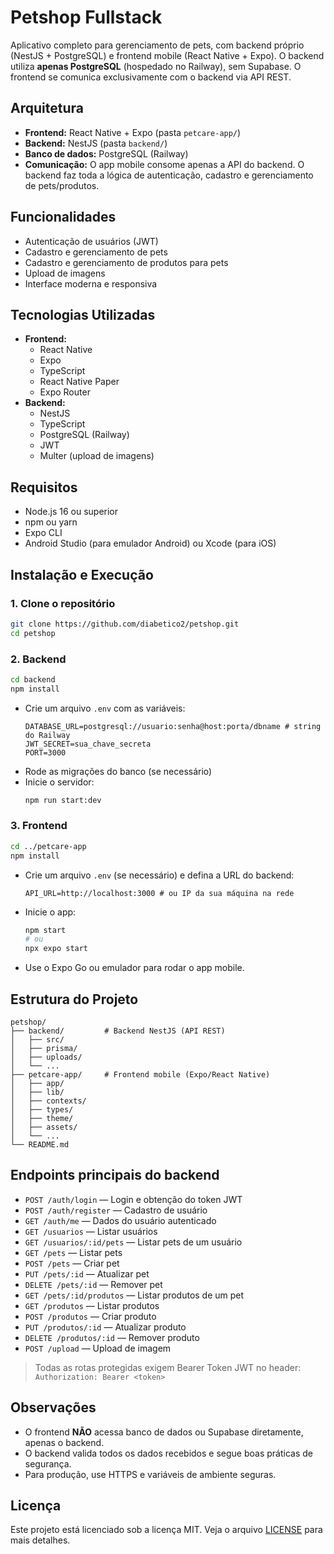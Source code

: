 # Petshop Fullstack

Aplicativo completo para gerenciamento de pets, com backend próprio (NestJS + PostgreSQL) e frontend mobile (React Native + Expo). O backend utiliza **apenas PostgreSQL** (hospedado no Railway), sem Supabase. O frontend se comunica exclusivamente com o backend via API REST.

## Arquitetura

- **Frontend:** React Native + Expo (pasta `petcare-app/`)
- **Backend:** NestJS (pasta `backend/`)
- **Banco de dados:** PostgreSQL (Railway)
- **Comunicação:** O app mobile consome apenas a API do backend. O backend faz toda a lógica de autenticação, cadastro e gerenciamento de pets/produtos.

## Funcionalidades

- Autenticação de usuários (JWT)
- Cadastro e gerenciamento de pets
- Cadastro e gerenciamento de produtos para pets
- Upload de imagens
- Interface moderna e responsiva

## Tecnologias Utilizadas

- **Frontend:**
  - React Native
  - Expo
  - TypeScript
  - React Native Paper
  - Expo Router
- **Backend:**
  - NestJS
  - TypeScript
  - PostgreSQL (Railway)
  - JWT
  - Multer (upload de imagens)

## Requisitos

- Node.js 16 ou superior
- npm ou yarn
- Expo CLI
- Android Studio (para emulador Android) ou Xcode (para iOS)

## Instalação e Execução

### 1. Clone o repositório
```bash
git clone https://github.com/diabetico2/petshop.git
cd petshop
```

### 2. Backend
```bash
cd backend
npm install
```
- Crie um arquivo `.env` com as variáveis:
  ```env
  DATABASE_URL=postgresql://usuario:senha@host:porta/dbname # string do Railway
  JWT_SECRET=sua_chave_secreta
  PORT=3000
  ```
- Rode as migrações do banco (se necessário)
- Inicie o servidor:
  ```bash
  npm run start:dev
  ```

### 3. Frontend
```bash
cd ../petcare-app
npm install
```
- Crie um arquivo `.env` (se necessário) e defina a URL do backend:
  ```env
  API_URL=http://localhost:3000 # ou IP da sua máquina na rede
  ```
- Inicie o app:
  ```bash
  npm start
  # ou
  npx expo start
  ```
- Use o Expo Go ou emulador para rodar o app mobile.

## Estrutura do Projeto

```
petshop/
├── backend/         # Backend NestJS (API REST)
│   ├── src/
│   ├── prisma/
│   ├── uploads/
│   └── ...
├── petcare-app/     # Frontend mobile (Expo/React Native)
│   ├── app/
│   ├── lib/
│   ├── contexts/
│   ├── types/
│   ├── theme/
│   ├── assets/
│   └── ...
└── README.md      
```

## Endpoints principais do backend

- `POST /auth/login` — Login e obtenção do token JWT
- `POST /auth/register` — Cadastro de usuário
- `GET /auth/me` — Dados do usuário autenticado
- `GET /usuarios` — Listar usuários
- `GET /usuarios/:id/pets` — Listar pets de um usuário
- `GET /pets` — Listar pets
- `POST /pets` — Criar pet
- `PUT /pets/:id` — Atualizar pet
- `DELETE /pets/:id` — Remover pet
- `GET /pets/:id/produtos` — Listar produtos de um pet
- `GET /produtos` — Listar produtos
- `POST /produtos` — Criar produto
- `PUT /produtos/:id` — Atualizar produto
- `DELETE /produtos/:id` — Remover produto
- `POST /upload` — Upload de imagem

> Todas as rotas protegidas exigem Bearer Token JWT no header: `Authorization: Bearer <token>`

## Observações

- O frontend **NÃO** acessa banco de dados ou Supabase diretamente, apenas o backend.
- O backend valida todos os dados recebidos e segue boas práticas de segurança.
- Para produção, use HTTPS e variáveis de ambiente seguras.

## Licença

Este projeto está licenciado sob a licença MIT. Veja o arquivo [LICENSE](LICENSE) para mais detalhes.
